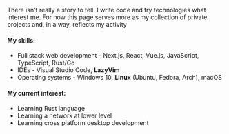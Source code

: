 There isn't really a story to tell. I write code and try technologies what interest me. For now this page serves more as my collection of private projects and, in a way, reflects my activity

#### My skills:
- Full stack web development - Next.js, React, Vue.js, JavaScript, TypeScript, Rust/Go
- IDEs - Visual Studio Code, **LazyVim**
- Operating systems - Windows 10, **Linux** (Ubuntu, Fedora, Arch), macOS
#### My current interest:
- Learning Rust language
- Learning a network at lower level
- Learning cross platform desktop development
